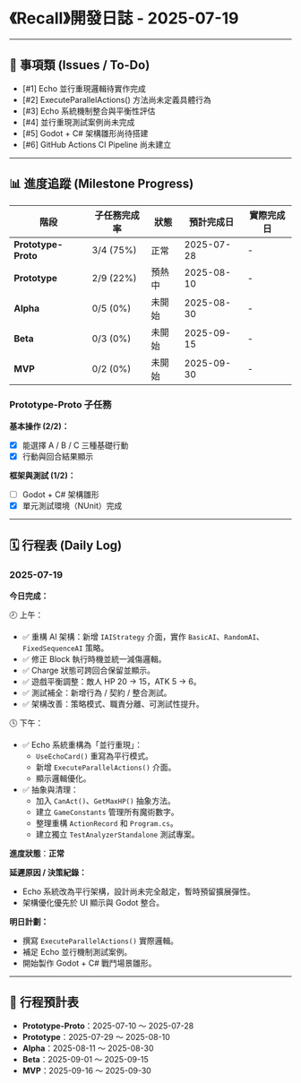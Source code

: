 # 《Recall》開發日誌 - 2025-07-19

---

## 📌 事項類 (Issues / To-Do)
- [#1] Echo 並行重現邏輯待實作完成
- [#2] ExecuteParallelActions() 方法尚未定義具體行為
- [#3] Echo 系統機制整合與平衡性評估
- [#4] 並行重現測試案例尚未完成
- [#5] Godot + C# 架構雛形尚待搭建
- [#6] GitHub Actions CI Pipeline 尚未建立

---

## 📊 進度追蹤 (Milestone Progress)

| 階段                | 子任務完成率 | 狀態     | 預計完成日 | 實際完成日 |
|---------------------|--------------|----------|------------|------------|
| **Prototype-Proto** | 3/4 (75%)    | 正常     | 2025-07-28 | -          |
| **Prototype**       | 2/9 (22%)    | 預熱中   | 2025-08-10 | -          |
| **Alpha**           | 0/5 (0%)     | 未開始   | 2025-08-30 | -          |
| **Beta**            | 0/3 (0%)     | 未開始   | 2025-09-15 | -          |
| **MVP**             | 0/2 (0%)     | 未開始   | 2025-09-30 | -          |

### Prototype-Proto 子任務
**基本操作 (2/2)：**
- [x] 能選擇 A / B / C 三種基礎行動
- [x] 行動與回合結果顯示  

**框架與測試 (1/2)：**
- [ ] Godot + C# 架構雛形
- [x] 單元測試環境（NUnit）完成

---

## 🗓 行程表 (Daily Log)

### 2025-07-19

**今日完成：**

🕗 上午：
- ✅ 重構 AI 架構：新增 `IAIStrategy` 介面，實作 `BasicAI`、`RandomAI`、`FixedSequenceAI` 策略。
- ✅ 修正 Block 執行時機並統一減傷邏輯。
- ✅ Charge 狀態可跨回合保留並顯示。
- ✅ 遊戲平衡調整：敵人 HP 20 → 15，ATK 5 → 6。
- ✅ 測試補全：新增行為 / 契約 / 整合測試。
- ✅ 架構改善：策略模式、職責分離、可測試性提升。

🕓 下午：
- ✅ Echo 系統重構為「並行重現」：
  - `UseEchoCard()` 重寫為平行模式。
  - 新增 `ExecuteParallelActions()` 介面。
  - 顯示邏輯優化。
- ✅ 抽象與清理：
  - 加入 `CanAct()`、`GetMaxHP()` 抽象方法。
  - 建立 `GameConstants` 管理所有魔術數字。
  - 整理重構 `ActionRecord` 和 `Program.cs`。
  - 建立獨立 `TestAnalyzerStandalone` 測試專案。

**進度狀態**：**正常**

**延遲原因 / 決策紀錄：**
- Echo 系統改為平行架構，設計尚未完全敲定，暫時預留擴展彈性。
- 架構優化優先於 UI 顯示與 Godot 整合。

**明日計劃：**
- 撰寫 `ExecuteParallelActions()` 實際邏輯。
- 補足 Echo 並行機制測試案例。
- 開始製作 Godot + C# 戰鬥場景雛形。

---

## 📅 行程預計表
- **Prototype-Proto**：2025-07-10 ～ 2025-07-28
- **Prototype**：2025-07-29 ～ 2025-08-10
- **Alpha**：2025-08-11 ～ 2025-08-30
- **Beta**：2025-09-01 ～ 2025-09-15
- **MVP**：2025-09-16 ～ 2025-09-30
